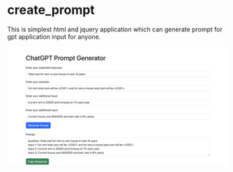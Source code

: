 # create_prompt
This is simplest html and jquery application which can generate prompt for gpt application input for anyone.

![Image Description](eg.png)

